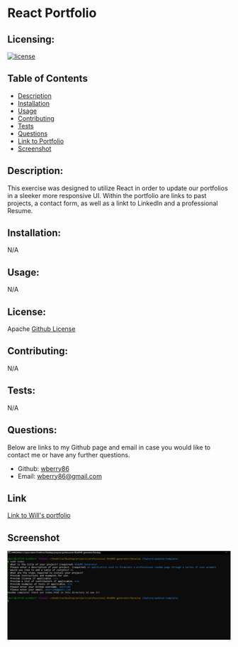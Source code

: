# React Portfolio


  ## Licensing:
  [![license](https://img.shields.io/badge/license-Apache-blue)](https://shields.io)
  ## Table of Contents 
  - [Description](#description)
  - [Installation](#installation)
  - [Usage](#usage)
  - [Contributing](#contributing)
  - [Tests](#tests)
  - [Questions](#questions)
  - [Link to Portfolio](#link)
  - [Screenshot](#screenshot)
  ## Description:
  This exercise was designed to utilize React in order to update our portfolios in a sleeker more responsive UI.  Within the portfolio are links to past projects, a contact form, as well as a linkt to LinkedIn and a professional Resume.
  ## Installation:
  N/A
  ## Usage:
  N/A
  ## License:
  Apache
  [Github License](Apache)
  ## Contributing:
  N/A
  ## Tests:
  N/A
  ## Questions:
  Below are links to my Github page and email in case you would like to contact me or have any further questions.

  - Github: [wberry86](https://github.com/wberry86)
  - Email: wberry86@gmail.com

  ## Link
  [Link to Will's portfolio](https://github.com/wberry86)

  ## Screenshot
  ![Portfolio screenshot](https://github.com/wberry86/professional-README-generator/blob/main/Develop/img/readme-capture.PNG)



